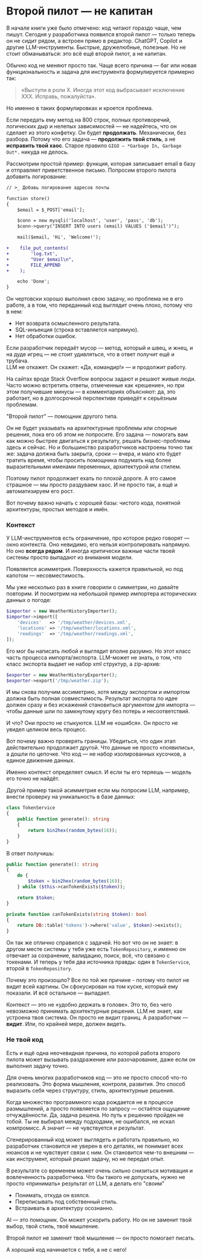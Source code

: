 # Второй пилот — не капитан

В начале книги уже было отмечено: код читают гораздо чаще, чем пишут.
Сегодня у разработчика появился второй пилот — только теперь он не сидит рядом, а встроен прямо в редактор.
ChatGPT, Copilot и другие LLM-инструменты. Быстрые, дружелюбные, полезные.
Но не стоит обманываться: это всё ещё второй пилот, а не капитан.

Обычно код не меняют просто так.
Чаще всего причина — баг или новая функциональность и
задача для инструмента формулируется примерно так:

> «Выступи в роли X. Иногда этот код выбрасывает исключение XXX. Исправь, пожалуйста».

Но именно в таких формулировках и кроется проблема.

Если передать ему метод на 800 строк, полных противоречий, логических дыр и нелепых зависимостей — не надейтесь,
что он сделает из этого конфетку.
Он будет **продолжать**. Механически, без разбора.
Потому что его задача — **продолжить твой стиль**, а не **исправить твой хаос**.
Старое правило `GIGO — *Garbage In, Garbage Out*.` никуда не делось.

Рассмотрим простой пример: функция, которая записывает email в базу и отправляет приветственное письмо.
Попросим второго пилота добавить логирование:

```diff
// >_ Добавь логирование адресов почты

function store()
{
    $email = $_POST['email'];

    $conn = new mysqli('localhost', 'user', 'pass', 'db');
    $conn->query("INSERT INTO users (email) VALUES ('$email')");

    mail($email, 'Hi', 'Welcome!');

+    file_put_contents(
+        'log.txt',
+        "User $email\n",
+        FILE_APPEND
+    );

    echo 'Done';
}
```

Он чертовски хорошо выполнил свою задачу, но проблема не в его работе, а в том, что переданный код
выглядит очень плохо, потому что в нем:

- Нет возврата осмысленного результата.
- SQL-инъекция (строка вставляется напрямую).
- Нет обработки ошибок.

Если разработчик передаёт мусор — метод, который и швец, и жнец, и на дуде игрец — не стоит удивляться, что в ответ получит ещё и трубача.  
LLM не откажет. Он скажет: «Да, командир!» — и продолжит работу.

На сайтах вроде Stack Overflow вопросы задают и решают живые люди. Часто можно встретить ответы, отмеченные как
«решение», но при этом получившие минусы — в комментариях объясняют: да, это работает, но в долгосрочной перспективе
приведёт к серьёзным проблемам.


"Второй пилот" — помощник другого типа. 

Он не будет указывать на архитектурные проблемы или спорные решения, пока его об этом не попросите. 
Его задача — помогать вам как можно быстрее двигаться к результату, решать бизнес-проблемы здесь и сейчас.
Но и большинство разработчиков настроены точно так же: задача должна быть закрыта, сроки — вчера, и мало кто будет
тратить время, чтобы просить помощника подумать над более выразительными именами переменных, архитектурой или стилем.

Поэтому пилот продолжает ехать по плохой дороге.
А это самое страшное — мы просто раздуваем хаос.
И не просто так, а ещё и автоматизируем его рост.

Вот почему важно начать с хорошей базы: чистого кода, понятной архитектуры, простых методов и имён.

### Контекст

У LLM-инструментов есть ограничение, про которое редко говорят — окно контекста.
Оно невидимо, его нельзя контролировать напрямую. Но оно **всегда рядом**.
И иногда критически важные части твоей системы просто выпадают из внимания модели.

Появляется асимметрия. Поверхность кажется правильной, но под капотом — несовместимость.

Мы уже несколько раз в книге говорили о симметрии, но давайте повторим. 
И посмотрим на небольшой пример импортера исторических данных о погоде:

```php
$importer = new WeatherHistoryImporter();
$importer->import([
    'devices'   => '/tmp/weather/devices.xml',
    'locations' => '/tmp/weather/locations.xml',
    'readings'  => '/tmp/weather/readings.xml',
]);
```

Его мог бы написать любой и выглядит вполне разумно. Но этот класс часть процесса импорта/экспорта. 
LLM-может не знать, о том, что класс экспорта выдает не набор xml структур, а zip-архив:

```php
$exporter = new WeatherHistoryExporter();
$exporter->export('/tmp/weather.zip');
```

И мы снова получим ассиметрию, хотя между экспортом и импортом должна быть полная совместимость. Результат экспорта по
идее должен сразу и без искажений становиться аргументом для импорта — чтобы данные шли по замкнутому кругу без потерь и
несоответствий.

И что? Они просто не стыкуются.
LLM не «ошибся». Он просто не увидел целиком весь процесс.

Вот почему важно проверять границы.
Убедиться, что один этап действительно продолжает другой.
Что данные не просто «появились», а дошли по цепочке.
Что код — не набор изолированных кусочков, а единое движение данных.

Именно контекст определяет смысл.
И если ты его теряешь — модель его точно не найдёт.

Другой пример такой асимметрия если мы попросим LLM, например, внести проверку на 
уникальность в базе данных: 

```php
class TokenService
{
    public function generate(): string
    {
        return bin2hex(random_bytes(16));
    }
}
```

В ответ получишь:

```php
public function generate(): string
{
    do {
        $token = bin2hex(random_bytes(16));
    } while ($this->canTokenExists($token));

    return $token;
}

private function canTokenExists(string $token): bool
{
    return DB::table('tokens')->where('value', $token)->exists();
}
```

Он так же отлично справился с задачей.
Но вот что он не знает: в другом месте системы у тебя уже есть `TokenRepository`, и именно он отвечает за сохранение, валидацию, поиск, всё, что связано с токенами.
И теперь у тебя два источника правды: один в `TokenService`, второй в `TokenRepository`.

Почему это произошло? Все по той же причине - потому что пилот не видит всей картины.
Он сфокусирован на том куске, который ему показали. И всё остальное — выпадает.

Контекст — это не «удобно держать в голове». Это то, без чего невозможно принимать архитектурные решения.
LLM не знает, как устроена твоя система. Он просто не видит границ.
А разработчик — **видит**. Или, по крайней мере, должен видеть.

### Не твой код

Есть и ещё одна неочевидная причина, по которой работа второго пилота может вызывать раздражение или разочарование, даже если он
выполнил задачу точно.

Для очень многих разработчиков код — это не просто способ что-то реализовать.
Это форма мышления, контроля, развития. Это способ выразить себя через структуру, стиль, архитектурные решения.

Когда множество программного кода рождается не в процессе размышлений,
а просто появляется по запросу — остаётся ощущение отчуждённости.
Да, задача решена. Но путь к решению пройден не тобой.
Ты не выбирал между подходами, не ошибался, не искал компромисс.
А значит — не чувствуется и результат.

Сгенерированный код может выглядеть и работать правильно, но разработчик становится не уверен в его деталях, не понимает всех нюансов и не чувствует связи с ним.
Он становится чем-то внешним — как инструмент, который решил задачу, но не передал опыт.

В результате со временем может очень сильно снизиться мотивация и вовлеченность разработчика. 
Что бы такого не допускать, нужно не просто «принимать» результат от LLM, а делать его "своим"

* Понимать, откуда он взялся.
* Переписывать под собственный стиль.
* Встраивать в архитектуру осознанно.

AI — это помощник. Он может ускорить работу.
Но он не заменит твой выбор, твой стиль, твоё мышление.

Второй пилот не заменит твоё мышление — он просто помогает писать.

А хороший код начинается с тебя, а не с него!